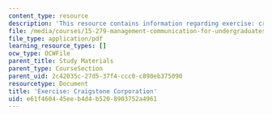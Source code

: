 ```yaml
---
content_type: resource
description: 'This resource contains information regarding exercise: craigstone corporation.'
file: /media/courses/15-279-management-communication-for-undergraduates-fall-2012/e61f460445eeb4d4b5208903752a4961_MIT15_279F12_craigstneCorp.pdf
file_type: application/pdf
learning_resource_types: []
ocw_type: OCWFile
parent_title: Study Materials
parent_type: CourseSection
parent_uid: 2c42035c-27d5-37f4-ccc0-c890eb375090
resourcetype: Document
title: 'Exercise: Craigstone Corporation'
uid: e61f4604-45ee-b4d4-b520-8903752a4961
---
```

